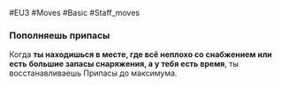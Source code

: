#EU3 #Moves #Basic #Staff_moves 
### Пополняешь припасы
Когда **ты находишься в месте, где всё неплохо со снабжением или есть большие запасы снаряжения, а у тебя есть время**, ты восстанавливаешь Припасы до максимума.